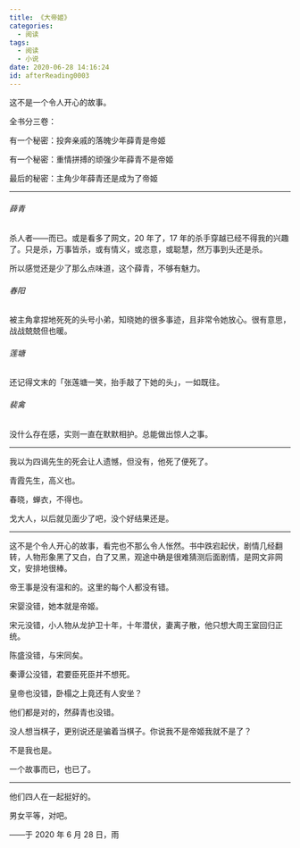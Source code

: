 ```yaml
---
title: 《大帝姬》
categories:
  - 阅读
tags:
  - 阅读
  - 小说
date: 2020-06-28 14:16:24
id: afterReading0003
---
```


这不是一个令人开心的故事。

全书分三卷：

有一个秘密：投奔亲戚的落魄少年薛青是帝姬

有一个秘密：重情拼搏的顽强少年薛青不是帝姬

最后的秘密：主角少年薛青还是成为了帝姬

---

###### 薛青

杀人者——而已。或是看多了网文，20 年了，17 年的杀手穿越已经不得我的兴趣了。只是杀，万事皆杀，或有情义，或恣意，或聪慧，然万事到头还是杀。

所以感觉还是少了那么点味道，这个薛青，不够有魅力。

###### 春阳

被主角拿捏地死死的头号小弟，知晓她的很多事迹，且非常令她放心。很有意思，战战兢兢但也暖。

###### 莲塘

还记得文末的「张莲塘一笑，抬手敲了下她的头」，一如既往。

###### 裴禽

没什么存在感，实则一直在默默相护。总能做出惊人之事。

---

我以为四谒先生的死会让人遗憾，但没有，他死了便死了。

青霞先生，高义也。

春晓，蝉衣，不得也。

戈大人，以后就见面少了吧，没个好结果还是。

---

这不是个令人开心的故事，看完也不那么令人怅然。书中跌宕起伏，剧情几经翻转，人物形象黑了又白，白了又黑，观途中确是很难猜测后面剧情，是网文非网文，安排地很棒。

帝王事是没有温和的。这里的每个人都没有错。

宋婴没错，她本就是帝姬。

宋元没错，小人物从龙护卫十年，十年潜伏，妻离子散，他只想大周王室回归正统。

陈盛没错，与宋同矣。

秦谭公没错，君要臣死臣并不想死。

皇帝也没错，卧榻之上竟还有人安坐？

他们都是对的，然薛青也没错。

没人想当棋子，更别说还是骗着当棋子。你说我不是帝姬我就不是了？

不是我也是。

一个故事而已，也已了。

---

他们四人在一起挺好的。

男女平等，对吧。

——于 2020 年 6 月 28 日，雨